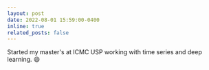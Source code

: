```yaml
---
layout: post
date: 2022-08-01 15:59:00-0400
inline: true
related_posts: false
---
```


Started my master's at ICMC USP working with time series and deep learning. 😄
